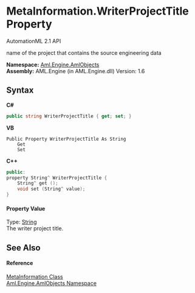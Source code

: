 # MetaInformation.WriterProjectTitle Property 
AutomationML 2.1 API 

name of the project that contains the source engineering data

**Namespace:**&nbsp;<a href="N_Aml_Engine_AmlObjects">Aml.Engine.AmlObjects</a><br />**Assembly:**&nbsp;AML.Engine (in AML.Engine.dll) Version: 1.6

## Syntax

**C#**<br />
``` C#
public string WriterProjectTitle { get; set; }
```

**VB**<br />
``` VB
Public Property WriterProjectTitle As String
	Get
	Set
```

**C++**<br />
``` C++
public:
property String^ WriterProjectTitle {
	String^ get ();
	void set (String^ value);
}
```


#### Property Value
Type: <a href="https://docs.microsoft.com/dotnet/api/system.string" target="_parent" rel="noopener noreferrer">String</a><br />The writer project title.

## See Also


#### Reference
<a href="T_Aml_Engine_AmlObjects_MetaInformation">MetaInformation Class</a><br /><a href="N_Aml_Engine_AmlObjects">Aml.Engine.AmlObjects Namespace</a><br />